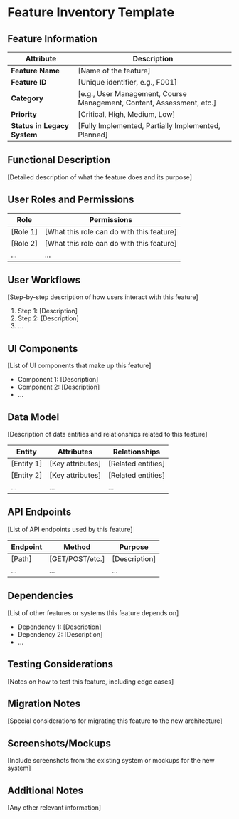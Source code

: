 # Feature Inventory Template

## Feature Information

| Attribute | Description |
|-----------|-------------|
| **Feature Name** | [Name of the feature] |
| **Feature ID** | [Unique identifier, e.g., F001] |
| **Category** | [e.g., User Management, Course Management, Content, Assessment, etc.] |
| **Priority** | [Critical, High, Medium, Low] |
| **Status in Legacy System** | [Fully Implemented, Partially Implemented, Planned] |

## Functional Description

[Detailed description of what the feature does and its purpose]

## User Roles and Permissions

| Role | Permissions |
|------|-------------|
| [Role 1] | [What this role can do with this feature] |
| [Role 2] | [What this role can do with this feature] |
| ... | ... |

## User Workflows

[Step-by-step description of how users interact with this feature]

1. Step 1: [Description]
2. Step 2: [Description]
3. ...

## UI Components

[List of UI components that make up this feature]

- Component 1: [Description]
- Component 2: [Description]
- ...

## Data Model

[Description of data entities and relationships related to this feature]

| Entity | Attributes | Relationships |
|--------|------------|---------------|
| [Entity 1] | [Key attributes] | [Related entities] |
| [Entity 2] | [Key attributes] | [Related entities] |
| ... | ... | ... |

## API Endpoints

[List of API endpoints used by this feature]

| Endpoint | Method | Purpose |
|----------|--------|---------|
| [Path] | [GET/POST/etc.] | [Description] |
| ... | ... | ... |

## Dependencies

[List of other features or systems this feature depends on]

- Dependency 1: [Description]
- Dependency 2: [Description]
- ...

## Testing Considerations

[Notes on how to test this feature, including edge cases]

## Migration Notes

[Special considerations for migrating this feature to the new architecture]

## Screenshots/Mockups

[Include screenshots from the existing system or mockups for the new system]

## Additional Notes

[Any other relevant information]
